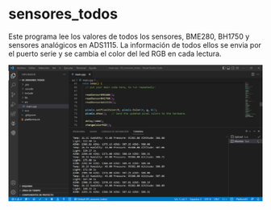 # sensores_todos
 
Este programa lee los valores de todos los sensores, BME280, BH1750 y sensores analógicos en ADS1115. La información de todos ellos se envia por el puerto serie y se cambia el color del led RGB en cada lectura.   

![](/software/docs/Result_todos.PNG)